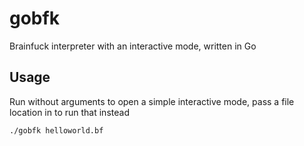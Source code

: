 # gobfk

Brainfuck interpreter with an interactive mode, written in Go

## Usage

Run without arguments to open a simple interactive mode, pass a file location in to run that instead

```bash
./gobfk helloworld.bf
```
